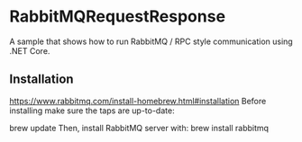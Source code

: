 # RabbitMQRequestResponse
A sample that shows how to run RabbitMQ / RPC style communication using .NET Core.

## Installation
https://www.rabbitmq.com/install-homebrew.html#installation
Before installing make sure the taps are up-to-date:

brew update
Then, install RabbitMQ server with:
brew install rabbitmq

